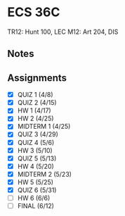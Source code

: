 # ECS 36C
TR12: Hunt 100, LEC
M12: Art 204, DIS
## Notes
## Assignments
- [x] QUIZ 1 (4/8)
- [x] QUIZ 2 (4/15)
- [x] HW 1 (4/17)
- [x] HW 2 (4/25)
- [x] MIDTERM 1 (4/25)
- [x] QUIZ 3 (4/29)
- [x] QUIZ 4 (5/6)
- [x] HW 3 (5/10)
- [x] QUIZ 5 (5/13)
- [x] HW 4 (5/20)
- [x] MIDTERM 2 (5/23)
- [x] HW 5 (5/25)
- [x] QUIZ 6 (5/31)
- [ ] HW 6 (6/6)
- [ ] FINAL (6/12)